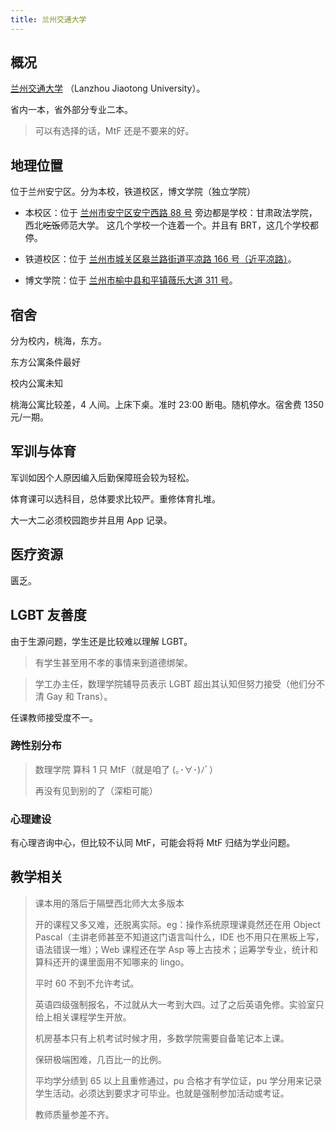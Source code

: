 ```yaml
---
title: 兰州交通大学
---
```


## 概况

[兰州交通大学](https://lzjtu.edu.cn/) （Lanzhou Jiaotong University）。

省内一本，省外部分专业二本。

> 可以有选择的话，MtF 还是不要来的好。

## 地理位置

位于兰州安宁区。分为本校，铁道校区，博文学院（独立学院）

- 本校区：位于 [兰州市安宁区安宁西路 88 号](https://amap.com/place/B03A30AP9U)
 旁边都是学校：甘肃政法学院，西北~~吃饭~~师范大学。
 这几个学校一个连着一个。并且有 BRT，这几个学校都停。

- 铁道校区：位于 [兰州市城关区皋兰路街道平凉路 166 号（近平凉路）](https://amap.com/place/B03A30BCIU)。
- 博文学院：位于 [兰州市榆中县和平镇薇乐大道 311 号](https://amap.com/place/B0HD0SY0MF)。

## 宿舍

分为校内，桃海，东方。

东方公寓条件最好

校内公寓未知

桃海公寓比较差，4 人间。上床下桌。准时 23:00 断电。随机停水。宿舍费 1350 元/一期。

## 军训与体育

军训如因个人原因编入后勤保障班会较为轻松。

体育课可以选科目，总体要求比较严。重修体育扎堆。

大一大二必须校园跑步并且用 App 记录。

## 医疗资源

匮乏。

## LGBT 友善度

由于生源问题，学生还是比较难以理解 LGBT。

> 有学生甚至用不孝的事情来到道德绑架。

> 学工办主任，数理学院辅导员表示 LGBT 超出其认知但努力接受（他们分不清 Gay 和 Trans）。

任课教师接受度不一。

### 跨性别分布

> 数理学院 算科 1 只 MtF（就是咱了 (｡･∀･)ﾉﾞ）
>
> 再没有见到别的了（深柜可能）

### 心理建设

有心理咨询中心，但比较不认同 MtF，可能会将将 MtF 归结为学业问题。

## 教学相关

> 课本用的落后于隔壁西北师大太多版本
>
> 开的课程又多又难，还脱离实际。eg：操作系统原理课竟然还在用 Object Pascal（主讲老师甚至不知道这门语言叫什么，IDE 也不用只在黑板上写，语法错误一堆）；Web 课程还在学 Asp 等上古技术；运筹学专业，统计和算科还开的课里面用不知哪来的 lingo。
>
> 平时 60 不到不允许考试。
>
> 英语四级强制报名，不过就从大一考到大四。过了之后英语免修。实验室只给上相关课程学生开放。
>
> 机房基本只有上机考试时候才用，多数学院需要自备笔记本上课。
>
> 保研极端困难，几百比一的比例。
>
> 平均学分绩到 65 以上且重修通过，pu 合格才有学位证，pu 学分用来记录学生活动。必须达到要求才可毕业。也就是强制参加活动或考证。
>
> 教师质量参差不齐。
